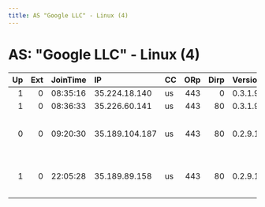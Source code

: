 ```yaml
---
title: AS "Google LLC" - Linux (4)
---
```


# AS: "Google LLC" - Linux (4)

|   Up |   Ext | JoinTime   | IP             | CC   |   ORp |   Dirp | Version   | Contact                       | Nickname       |   eFamMembers |
|-----:|------:|:-----------|:---------------|:-----|------:|-------:|:----------|:------------------------------|:---------------|--------------:|
|    1 |     0 | 08:35:16   | 35.224.18.140  | us   |   443 |      0 | 0.3.1.9   | None                          | BrownBetty     |             1 |
|    1 |     0 | 08:36:33   | 35.226.60.141  | us   |   443 |     80 | 0.3.1.9   | None                          | Broadleaf      |             1 |
|    0 |     0 | 09:20:30   | 35.189.104.187 | us   |   443 |     80 | 0.2.9.14  | &lt;tor AT renz dot cloud&gt; | h4ck3rm4nOmEgA |             1 |
|    1 |     0 | 22:05:28   | 35.189.89.158  | us   |   443 |     80 | 0.2.9.14  | &lt;tor AT renz dot cloud&gt; | h4ck3rm4nOmEgA |             1 |
